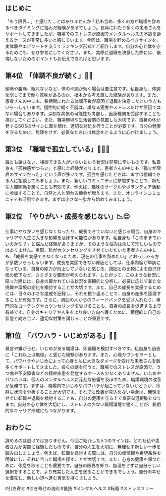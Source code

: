 ## はじめに
「もう限界…」と感じたことはありませんか？私も含め、多くの方が職場を辞めるべきタイミングに悩んだ経験があるでしょう。長年にわたり多くの患者さんをサポートしてきましたが、職場でのストレスが原因でメンタルヘルスの不調を訴えるケースが非常に多いと感じています。今回は、職場を辞めるべきサインを、実体験やエピソードを交えてランキング形式でご紹介します。自分の心と体を守るためにも、ぜひ参考にしてください。また、実際に退職を決意した際には、後悔しないためのポイントもお伝えできればと思います。


## 第4位　「体調不良が続く」🤒💊
頭痛や腹痛、眠れないなど、体の不調が続く場合は要注意です。私自身も、体調を崩してまで働く意味があるのか、根本から考え直した経験があります。また、患者さんの中にも、長期間にわたる体調不良が原因で退職を決意したという方もいらっしゃいます。慢性的に続く不調は、単なる疲労やストレスだけが原因ではない場合もあります。深刻な病気の可能性も考慮し、医療機関を受診することも検討してください。また、職場環境や生活習慣の見直しも大切です。自身の体が発するSOSのサインに耳を傾け、適切な対処を行うことが必要です。自分の健康を守るために、無理をせず、必要なときには休息をとるように心がけましょう。


## 第3位　「職場で孤立している」🙍‍♂️🚫
誰とも話さない、相談できる人がいないという状況は非常に辛いものです。私自身も「孤独感がつらい」と感じた経験があります。患者さんの中にも「孤立が限界のサインだった」という声が多いです。孤立を感じたときは、まずは信頼できる人に相談してみましょう。また、新しいコミュニティに参加することで、新たな人間関係を築くことも有効です。例えば、趣味のサークルやボランティア活動に参加することで、自然と人と関わる機会が増えます。また、オンラインコミュニティも活用できます。まずは小さな一歩から始めてみましょう。


## 第2位　「やりがい・成長を感じない」📉😔
仕事にやりがいを感じなくなったり、成長できていないと感じる場合、自身のキャリアや人生に大きな影響を及ぼす可能性があります。私自身も「このままでいいのかな？」と悩んだ経験がありますが、そのような悩みは決して珍しいものではありません。実際、私がカウンセリングをさせていただいた患者さんの中にも、「成長を実感できなくなったため、現在の仕事を辞めたい」とおっしゃる方が多数いらっしゃいます。成長を実感できない原因としては、仕事内容が単調になっている、自身の能力が向上していないと感じる、周囲との比較による自己評価の低下など、さまざまな要因が考えられます。したがって、このような状況に陥った際には、自身の置かれている状況を客観的に分析し、必要に応じて新たな挑戦や環境の変化を検討することが大切です。また、自己の成長を実感するためには、日々の小さな達成を記録し、それを振り返ることで、自身の進歩を認識することが有効です。さらに、周囲の人からのフィードバックを受け入れたり、専門的なコーチングやカウンセリングを受けることも、自身の成長を促進する上で有益です。自身のキャリアや人生をより良い方向へ導くために、積極的に自己の状態と向き合い、適切な対策を講じることが重要です。


## 第1位　「パワハラ・いじめがある」👊😱
暴言や嫌がらせ、いじめがある職場は、即退職を検討すべきです。私自身も過去に「これ以上は無理」と感じた経験があります。また、心理カウンセラーとして、パワハラやいじめによって心身ともに大きなダメージを受けた患者さんを数多くサポートしてきました。彼らの話を伺うと、職場でのストレスが原因で、うつ病や不安障害などの精神疾患を発症するケースも少なくありません。いじめやパワハラは、個人のメンタルヘルスに深刻な影響を及ぼすため、職場環境の改善が急務です。まずは、職場内でいじめやパワハラが起こっていないかどうか、冷静に状況を分析することが大切です。それでも改善が見込めない場合は、無理をせずに転職や退職を検討することも、自分の健康を守る上で重要な選択肢となります。自分の心と体を大切にし、ストレスの少ない職場環境で働くことが、長期的なキャリア形成にもつながります。


## おわりに
辞めるのは逃げではありません。今回ご紹介した5つのサインは、どれも私や患者さんが実際に経験したものです。自分の人生を大切に、無理せず新しい一歩を踏み出しましょう。例えば、転職を検討する際には、自分の価値観や希望条件を明確にし、それに合った職場を探すことが大切です。また、心身の健康を保つために、休息を取ることも重要です。自分の限界を知り、無理をせずに自分らしい選択をすることで、より充実した人生を送ることができるでしょう。自分の幸せを優先し、新しい道へ進む勇気を持ちましょう。



#引き寄せ #引き寄せの法則 #裏技 #メンタルヘルス #転職 #ストレスフリー
